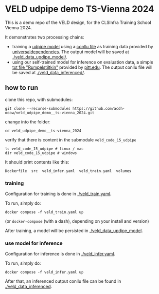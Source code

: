 
# VELD udpipe demo TS-Vienna 2024

This is a demo repo of the VELD design, for the CLSInfra Training School Vienna 2024.

It demonstrates two processing chains: 
- training a [udpipe model](https://lindat.mff.cuni.cz/services/udpipe/) using a [conllu
  file](./veld_data_training/en_ewt-ud.conllu) as training data provided by
[universaldependencies](https://github.com/UniversalDependencies/UD_English-EWT/tree/master). The
output model will be saved at [./veld_data_updipe_model/](./veld_data_updipe_model/).
- using our self-trained model for inference on evaluation data, a simple [txt file
  "Rumpelstiltkin"](./veld_data_eval/rumpelstiltskin.txt) provided by
[pitt.edu](https://sites.pitt.edu/~dash/grimm055.html). The output conllu file will be saved at
[./veld_data_inferenced/](./veld_data_inferenced/).

## how to run

clone this repo, with submodules:
```
git clone --recurse-submodules https://github.com/acdh-oeaw/veld_udpipe_demo__ts-vienna_2024.git
```

change into the folder:
```
cd veld_udpipe_demo__ts-vienna_2024
```

verify that there is content in the submodule `veld_code_15_udpipe`
```
ls veld_code_15_udpipe # linux / mac
dir veld_code_15_udpipe # windows
```
It should print contents like this:
```
Dockerfile  src  veld_infer.yaml  veld_train.yaml  volumes
```


### training

Configuration for training is done in [./veld_train.yaml](./veld_train.yaml).

To run, simply do:
```
docker compose -f veld_train.yaml up
```
(or `docker-compose` (with a dash), depending on your install and version)

After training, a model will be persisted in [./veld_data_updipe_model](./veld_data_updipe_model/).

### use model for inference

Configuration for inference is done in [./veld_infer.yaml](./veld_infer.yaml).

To run, simply do:
```
docker compose -f veld_infer.yaml up
```

After that, an inferenced output conllu file can be found in
[./veld_data_inferenced](./veld_data_inferenced/).


